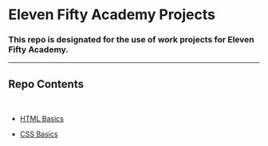 # Eleven Fifty Academy Projects

<h3>This repo is designated for the use of work projects for Eleven Fifty Academy.</h3>
<hr>

## Repo Contents
<br/>

* [HTML Basics](https://github.com/xAaronWx/ElevenFiftyProjects/tree/master/HTMLCSSPreWork/1-HTML-Basics)
 
* [CSS Basics](https://github.com/xAaronWx/ElevenFiftyProjects/tree/master/HTMLCSSPreWork/2-CSS-Basics)
